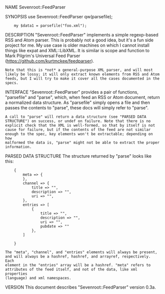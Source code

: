 NAME
    Sevenroot::FeedParser

SYNOPSIS
        use Sevenroot::FeedParser qw(parsefile);

        my $data1 = parsefile("foo.xml");

DESCRIPTION
    "Sevenroot::FeedParser" implements a simple regexp-based RSS and Atom
    parser. This is probably not a good idea, but it's a fun side project
    for me. My use case is older machines on which I cannot install things
    like expat and XML::LibXML. It is similar is scope and function to Mark
    Pilgrim's Universal Feed Parser
    (https://github.com/kurtmckee/feedparser).

    Note that this is *not* a general-purpose XML parser, and will most
    likely be lossy; it will only extract known elements from RSS and Atom
    feeds, but I will try to make it cover all the cases documented in the
    specs.

INTERFACE
    "Sevenroot::FeedParser" provides a pair of functions, "parsefile" and
    "parse", which, when feed an RSS or Atom document, return a normalized
    data structure. As "parsefile" simply opens a file and then passes the
    contents to "parse", these docs will simply refer to "parse".

    A call to "parse" will return a data structure (see "PARSED DATA
    STRUCTURE") on success, or undef on failure. Note that there is no
    explicit check that the XML is well-formed, so that by itself is not
    cause for failure, but if the contents of the feed are not similar
    enough to the spec, key elements won't be extractable; depending on how
    malformed the data is, "parse" might not be able to extract the proper
    information.

PARSED DATA STRUCTURE
    The structure returned by "parse" looks like this:

        {
            meta => {
            },
            channel => {
                title => "",
                description => "",
                uri => "",
            },
            entries => [
                {
                    title => "",
                    description => "",
                    uri => "",
                    pubdate => ""
                },
            ]

        }

    The "meta", "channel", and "entries" elements will always be present,
    and will always be a hashref, hashref, and arrayref, respectively. Each
    element in the "entries" array will be a hashref. "meta" refers to
    attributes of the feed itself, and not of the data, like xml properties
    (language) and xml namespaces.

VERSION
    This document describes "Sevenroot::FeedParser" version 0.3a.

